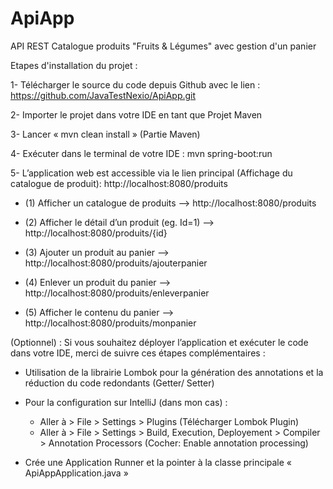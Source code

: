 # ApiApp
API REST Catalogue produits "Fruits & Légumes" avec gestion d'un panier


Etapes d'installation du projet :  

1-	Télécharger le source du code depuis Github avec le lien :
https://github.com/JavaTestNexio/ApiApp.git

2-	Importer le projet dans votre IDE en tant que Projet Maven

3-	Lancer « mvn clean install » (Partie Maven)

4-	Exécuter dans le terminal de votre IDE : mvn spring-boot:run 

5-	L’application web est accessible via le lien principal (Affichage du catalogue de produit): http://localhost:8080/produits   

- (1) Afficher un catalogue de produits 	         --> http://localhost:8080/produits   

- (2) Afficher le détail d’un produit (eg. Id=1)  -->  http://localhost:8080/produits/{id}

- (3) Ajouter un produit au panier 	             --> http://localhost:8080/produits/ajouterpanier

- (4) Enlever un produit du panier	               --> http://localhost:8080/produits/enleverpanier

- (5) Afficher le contenu du panier 	             --> http://localhost:8080/produits/monpanier




(Optionnel) : Si vous souhaitez déployer l’application et exécuter le code dans votre IDE, merci de suivre ces étapes complémentaires :

-	Utilisation de la librairie Lombok pour la génération des annotations et la réduction du code redondants (Getter/ Setter)

-	Pour la configuration sur IntelliJ (dans mon cas) : 

    - Aller à > File > Settings > Plugins (Télécharger Lombok Plugin)
    - Aller à > File > Settings > Build, Execution, Deployement > Compiler > Annotation Processors (Cocher: Enable annotation processing)
   
-	Crée une Application Runner et la pointer à la classe principale « ApiAppApplication.java »
